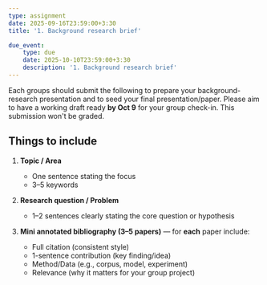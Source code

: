 ```yaml
---
type: assignment
date: 2025-09-16T23:59:00+3:30
title: '1. Background research brief'

due_event: 
    type: due
    date: 2025-10-10T23:59:00+3:30
    description: '1. Background research brief'
---
```

Each groups should submit the following to prepare your background-research presentation and to seed your final presentation/paper.
Please aim to have a working draft ready **by Oct 9** for your group check-in. This submission won't be graded.

## Things to include

1. **Topic / Area**

   * One sentence stating the focus
   * 3–5 keywords


2. **Research question / Problem**

   * 1–2 sentences clearly stating the core question or hypothesis


3. **Mini annotated bibliography (3–5 papers)** — for **each** paper include:

   * Full citation (consistent style)
   * 1-sentence contribution (key finding/idea)
   * Method/Data (e.g., corpus, model, experiment)
   * Relevance (why it matters for your group project)



